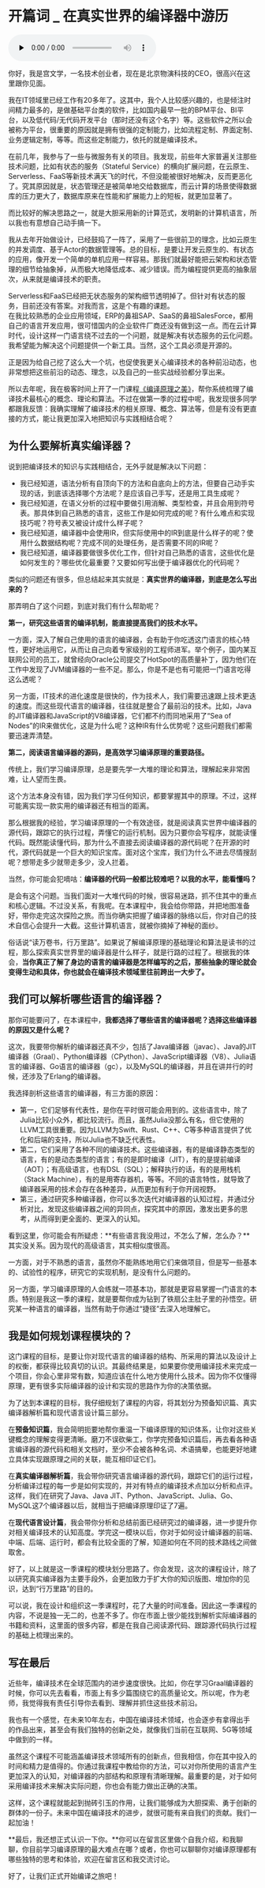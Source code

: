 # 开篇词 _ 在真实世界的编译器中游历

<audio id="audio" title="开篇词 | 在真实世界的编译器中游历" controls="" preload="none"><source id="mp3" src="https://static001.geekbang.org/resource/audio/d9/05/d9e55215151ee00a1c9f5c6ad15b3f05.mp3"></audio>

你好，我是宫文学，一名技术创业者，现在是北京物演科技的CEO，很高兴在这里跟你见面。

我在IT领域里已经工作有20多年了。这其中，我个人比较感兴趣的，也是倾注时间精力最多的，是做基础平台类的软件，比如国内最早一批的BPM平台、BI平台，以及低代码/无代码开发平台（那时还没有这个名字）等。这些软件之所以会被称为平台，很重要的原因就是拥有很强的定制能力，比如流程定制、界面定制、业务逻辑定制，等等。而这些定制能力，依托的就是编译技术。

在前几年，我参与了一些与微服务有关的项目。我发现，前些年大家普遍关注那些技术问题，比如有状态的服务（Stateful Service）的横向扩展问题，在云原生、Serverless、FaaS等新技术满天飞的时代，不但没能被很好地解决，反而更恶化了。究其原因就是，状态管理还是被简单地交给数据库，而云计算的场景使得数据库的压力更大了，数据库原来在性能和扩展能力上的短板，就更加显著了。

而比较好的解决思路之一，就是大胆采用新的计算范式，发明新的计算机语言，所以我也有意想自己动手搞一下。

我从去年开始做设计，已经鼓捣了一阵了，采用了一些很前卫的理念，比如云原生的并发调度、基于Actor的数据管理等。总的目标，是要让开发云原生的、有状态的应用，像开发一个简单的单机应用一样容易。那我们就最好能把云架构和状态管理的细节给抽象掉，从而极大地降低成本、减少错误。而为编程提供更高的抽象层次，从来就是编译技术的职责。

Serverless和FaaS已经把无状态服务的架构细节透明掉了。但针对有状态的服务，目前还没有答案。对我而言，这是个有趣的课题。<br/>
在我比较熟悉的企业应用领域，ERP的鼻祖SAP、SaaS的鼻祖SalesForce，都用自己的语言开发应用，很可惜国内的企业软件厂商还没有做到这一点。而在云计算时代，设计这样一门语言绕不过去的一个问题，就是解决有状态服务的云化问题。我希望能为解决这个问题提供一个新工具。当然，这个工具必须是开源的。

正是因为给自己挖了这么大一个坑，也促使我更关心编译技术的各种前沿动态，也非常想把这些前沿的动态、理念，以及自己的一些实战经验都分享出来。

所以去年呢，我在极客时间上开了一门课程[《编译原理之美》](https://time.geekbang.org/column/intro/219?utm_term=zeusGI5E3&amp;utm_source=app&amp;utm_medium=geektime&amp;utm_campaign=219-end&amp;utm_content=xuexizhinan0601)，帮你系统梳理了编译技术最核心的概念、理论和算法。不过在做第一季的过程中呢，我发现很多同学都跟我反馈：我确实理解了编译技术的相关原理、概念、算法等，但是有没有更直接的方式，能让我更加深入地把知识与实践相结合呢？

## 为什么要解析真实编译器？

说到把编译技术的知识与实践相结合，无外乎就是解决以下问题：

- 我已经知道，语法分析有自顶向下的方法和自底向上的方法，但要自己动手实现的话，到底该选择哪个方法呢？是应该自己手写，还是用工具生成呢？
- 我已经知道，在语义分析的过程中要做引用消解、类型检查，并且会用到符号表。那具体到自己熟悉的语言，这些工作是如何完成的呢？有什么难点和实现技巧呢？符号表又被设计成什么样子呢？
- 我已经知道，编译器中会使用IR，但实际使用中的IR到底是什么样子的呢？使用什么数据结构呢？完成不同的处理任务，是否需要不同的IR呢？
- 我已经知道，编译器要做很多优化工作，但针对自己熟悉的语言，这些优化是如何发生的？哪些优化最重要？又要如何写出便于编译器优化的代码呢？

类似的问题还有很多，但总结起来其实就是：**真实世界的编译器，到底是怎么写出来的？**

那弄明白了这个问题，到底对我们有什么帮助呢？

**第一，研究这些语言的编译机制，能直接提高我们的技术水平。**

一方面，深入了解自己使用的语言的编译器，会有助于你吃透这门语言的核心特性，更好地运用它，从而让自己向着专家级别的工程师进军。举个例子，国内某互联网公司的员工，就曾经向Oracle公司提交了HotSpot的高质量补丁，因为他们在工作中发现了JVM编译器的一些不足。那么，你是不是也有可能把一门语言吃得这么透呢？

另一方面，IT技术的进化速度是很快的，作为技术人，我们需要迅速跟上技术更迭的速度。而这些现代语言的编译器，往往就是整合了最前沿的技术。比如，Java的JIT编译器和JavaScript的V8编译器，它们都不约而同地采用了“Sea of Nodes”的IR来做优化，这是为什么呢？这种IR有什么优势呢？这些问题我们都需要迅速弄清楚。

**第二，阅读语言编译器的源码，是高效学习编译原理的重要路径。**

传统上，我们学习编译原理，总是要先学一大堆的理论和算法，理解起来非常困难，让人望而生畏。

这个方法本身没有错，因为我们学习任何知识，都要掌握其中的原理。不过，这样可能离实现一款实用的编译器还有相当的距离。

那么根据我的经验，学习编译原理的一个有效途径，就是阅读真实世界中编译器的源代码，跟踪它的执行过程，弄懂它的运行机制。因为只要你会写程序，就能读懂代码。既然能读懂代码，那为什么不直接去阅读编译器的源代码呢？在开源的时代，源代码就是一个巨大的知识宝库。面对这个宝库，我们为什么不进去尽情搜刮呢？想带走多少就带走多少，没人拦着。

当然，你可能会犯嘀咕：**编译器的代码一般都比较难吧？以我的水平，能看懂吗？**

是会有这个问题。当我们面对一大堆代码的时候，很容易迷路，抓不住其中的重点和核心逻辑。不过没关系，有我呢。在本课程中，我会给你带路，并把地图准备好，带你走完这次探险之旅。而当你确实把握了编译器的脉络以后，你对自己的技术自信心会提升一大截。这些计算机语言，就被你摘掉了神秘的面纱。

俗话说“读万卷书，行万里路”。如果说了解编译原理的基础理论和算法是读书的过程，那么探索真实世界里的编译器是什么样子，就是行路的过程了。根据我的体会，**当你真正了解了身边的语言的编译器是怎样编写的之后，那些抽象的理论就会变得生动和具体，你也就会在编译技术领域里往前跨出一大步了。**

## 我们可以解析哪些语言的编译器？

那你可能要问了，在本课程中，**我都选择了哪些语言的编译器呢？选择这些编译器的原因又是什么呢？**

这次，我要带你解析的编译器还真不少，包括了Java编译器（javac）、Java的JIT编译器（Graal）、Python编译器（CPython）、JavaScript编译器（V8）、Julia语言的编译器、Go语言的编译器（gc），以及MySQL的编译器，并且在讲并行的时候，还涉及了Erlang的编译器。

我选择剖析这些语言的编译器，有三方面的原因：

- 第一，它们足够有代表性，是你在平时很可能会用到的。这些语言中，除了Julia比较小众外，都比较流行。而且，虽然Julia没那么有名，但它使用的LLVM工具很重要。因为LLVM为Swift、Rust、C++、C等多种语言提供了优化和后端的支持，所以Julia也不缺乏代表性。
- 第二，它们采用了各种不同的编译技术。这些编译器，有的是编译静态类型的语言，有的是动态类型的语言；有的是即时编译（JIT），有的是提前编译（AOT）；有高级语言，也有DSL（SQL）；解释执行的话，有的是用栈机（Stack Machine），有的是用寄存器机，等等。不同的语言特性，就导致了编译器采用的技术会存在各种差异，从而更加有利于你开阔视野。
- 第三，通过研究多种编译器，你可以多次迭代对编译器的认知过程，并通过分析对比，发现这些编译器之间的异同点，探究其中的原因，激发出更多的思考，从而得到更全面的、更深入的认知。

看到这里，你可能会有所疑虑：**有些语言我没用过，不怎么了解，怎么办？**其实没关系。因为现代的高级语言，其实相似度很高。

一方面，对于不熟悉的语言，虽然你不能熟练地用它们来做项目，但是写一些基本的、试验性的程序，研究它的实现机制，是没有什么问题的。

另一方面，学习编译原理的人会练就一项基本功，那就是更容易掌握一门语言的本质。特别是我这一季的课程，就是要帮你成为钻到了铁扇公主肚子里的孙悟空。研究某一种语言的编译器，当然有助于你通过“捷径”去深入地理解它。

## 我是如何规划课程模块的？

这门课程的目标，是要让你对现代语言的编译器的结构、所采用的算法以及设计上的权衡，都获得比较真切的认识。其最终结果是，如果要你使用编译技术来完成一个项目，你会心里非常有数，知道应该在什么地方使用什么技术。因为你不仅懂得原理，更有很多实际编译器的设计和实现的思路作为你的决策依据。

为了达到本课程的目标，我仔细规划了课程的内容，将其划分为预备知识篇、真实编译器解析篇和现代语言设计篇三部分。

在**预备知识篇**，我会简明扼要地帮你重温一下编译原理的知识体系，让你对这些关键概念的理解变得更清晰。磨刀不误砍柴工，你学完预备知识篇后，再去看各种语言编译器的源代码和相关文档时，至少不会被各种名词、术语搞晕，也能更好地建立具体实现跟原理之间的关联，能互相印证它们。

在**真实编译器解析篇**，我会带你研究语言编译器的源代码，跟踪它们的运行过程，分析编译过程的每一步是如何实现的，并对有特点的编译技术点加以分析和点评。这样，我们在研究了Java、Java JIT、Python、JavaScript、Julia、Go、MySQL这7个编译器以后，就相当于把编译原理印证了7遍。

在**现代语言设计篇**，我会带你分析和总结前面已经研究过的编译器，进一步提升你对相关编译技术的认知高度。学完这一模块以后，你对于如何设计编译器的前端、中端、后端、运行时，都会有比较全面的了解，知道如何在不同的技术路线之间做取舍。

好了，以上就是这一季课程的模块划分思路了。你会发现，这次的课程设计，除了以研究真实编译器为主要手段外，会更加致力于扩大你的知识版图、增加你的见识，达到“行万里路”的目的。

可以说，我在设计和组织这一季课程时，花了大量的时间准备。因此这一季课程的内容，不说是独一无二的，也差不多了。你在市面上很少能找到解析实际编译器的书籍和资料，这里面的很多内容，都是在我自己阅读源代码、跟踪源代码执行过程的基础上梳理出来的。

## 写在最后

近些年，编译技术在全球范围内的进步速度很快。比如，你在学习Graal编译器的时候，你可以先去看看，市面上有多少篇围绕它的高质量论文。所以呢，作为老师，我觉得我有责任引导你去看到、理解并抓住这些技术前沿。

我也有一个感觉，在未来10年左右，中国在编译技术领域，也会逐步有拿得出手的作品出来，甚至会有我们独特的创新之处，就像我们当前在互联网、5G等领域中做到的一样。

虽然这个课程不可能涵盖编译技术领域所有的创新点，但我相信，你在其中投入的时间和精力是值得的。你通过我课程中教给你的方法，可以对你所使用的语言产生更加深入的认知，对编译器的内部结构和原理有清晰理解。最重要的是，对于如何采用编译技术来解决实际问题，你也会有能力做出正确的决策。

这样，这个课程就能起到抛砖引玉的作用，让我们能够成为大胆探索、勇于创新的群体的一份子。未来中国在编译技术的进步，就很可能有来自我们的贡献。我们一起加油！

**最后，我还想正式认识一下你。**你可以在留言区里做个自我介绍，和我聊聊，你目前学习编译原理的最大难点在哪？或者，你也可以聊聊你对编译原理都有哪些独特的思考和体验，欢迎在留言区和我交流讨论。

好了，让我们正式开始编译之旅吧！
